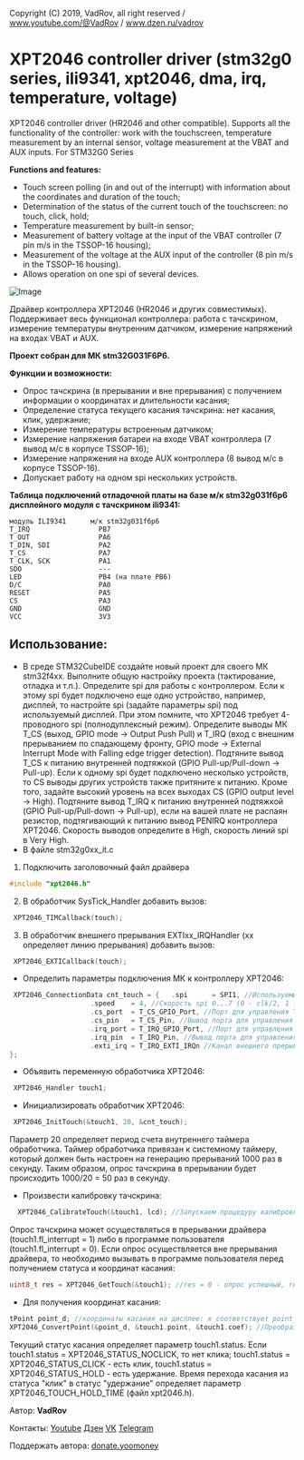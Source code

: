 Copyright (C) 2019, VadRov, all right reserved / www.youtube.com/@VadRov / www.dzen.ru/vadrov
# XPT2046 controller driver (stm32g0 series, ili9341, xpt2046, dma, irq, temperature, voltage)
 XPT2046 controller driver (HR2046 and other compatible). Supports all the functionality of the controller: work with the touchscreen, temperature measurement by an internal sensor, voltage measurement at the VBAT and AUX inputs.
 For STM32G0 Series
 
**Functions and features:**
- Touch screen polling (in and out of the interrupt) with information about the coordinates and duration of the touch;
- Determination of the status of the current touch of the touchscreen: no touch, click, hold;
- Temperature measurement by built-in sensor;
- Measurement of battery voltage at the input of the VBAT controller (7 pin m/s in the TSSOP-16 housing);
- Measurement of the voltage at the AUX input of the controller (8 pin m/s in the TSSOP-16 housing).
- Allows operation on one spi of several devices.

![Image](https://github.com/user-attachments/assets/02b638e7-df36-41ff-a0b8-3ab262609c03)

Драйвер контроллера XPT2046 (HR2046 и других совместимых). Поддерживает весь функционал контроллера: работа с тачскрином, измерение температуры внутренним датчиком, измерение напряжений на входах VBAT и AUX.

**Проект собран для МК stm32G031F6P6.**

**Функции и возможности:**
- Опрос тачскрина (в прерывании и вне прерывания) с получением информации о координатах и длительности касания;
- Определение статуса текущего касания тачскрина: нет касания, клик, удержание;
- Измерение температуры встроенным датчиком;
- Измерение напряжения батареи на входе VBAT контроллера (7 вывод м/с в корпусе TSSOP-16);
- Измерение напряжения на входе AUX контроллера (8 вывод м/с в корпусе TSSOP-16).
- Допускает работу на одном spi нескольких устройств.

**Таблица подключений отладочной платы на базе м/к stm32g031f6p6 дисплейного модуля с тачскрином ili9341:**
```
модуль ILI9341      м/к stm32g031f6p6
T_IRQ                 PB7
T_OUT                 PA6
T_DIN, SDI            PA2
T_CS                  PA7
T_CLK, SCK            PA1
SDO                   ---
LED                   PB4 (на плате PB6)
D/C                   PA0
RESET                 PA5
CS                    PA3
GND                   GND
VCC                   3V3
```
## Использование:
- В среде STM32CubeIDE создайте новый проект для своего МК stm32f4xx. Выполните общую настройку проекта (тактирование, отладка и т.п.). Определите spi для работы с контроллером. Если к этому spi будет подключено еще одно устройство, например, дисплей, то настройте spi (задайте параметры spi) под используемый дисплей. При этом помните, что XPT2046 требует 4-проводного spi (полнодуплексный режим). Определите выводы МК T_CS (выход, GPIO mode -> Output Push Pull) и T_IRQ (вход с внешним прерыванием по спадающему фронту, GPIO mode -> External Interrupt Mode with Falling edge trigger detection). Подтяните вывод T_CS к питанию внутренней подтяжкой (GPIO Pull-up/Pull-down -> Pull-up). Если к одному spi будет подключено несколько устройств, то CS выводы других устройств также притяните к питанию. Кроме того, задайте высокий уровень на всех выходах CS (GPIO output level -> High). Подтяните вывод T_IRQ к питанию внутренней подтяжкой (GPIO Pull-up/Pull-down -> Pull-up), если на вашей плате не распаян резистор, подтягивающий к питанию вывод PENIRQ контроллера XPT2046. Скорость выводов определите в High, скорость линий spi в Very High.
- В файле stm32g0xx_it.c
1. Подключить заголовочный файл драйвера
```c
#include "xpt2046.h"
```
2. В обработчик SysTick_Handler добавить вызов:
```c
 XPT2046_TIMCallback(touch);
```
3. В обработчик внешнего прерывания EXTIxx_IRQHandler (xx определяет линию прерывания) добавить вызов:
```c
 XPT2046_EXTICallback(touch);
 ```
- Определить параметры подключения МК к контроллеру XPT2046:
```c
 XPT2046_ConnectionData cnt_touch = {	.spi 	  = SPI1, //Используемый spi
					.speed 	  = 4, //Скорость spi 0...7 (0 - clk/2, 1 - clk/4, ..., 7 - clk/256)
					.cs_port  = T_CS_GPIO_Port, //Порт для управления T_CS
					.cs_pin	  = T_CS_Pin, //Вывод порта для управления T_CS
					.irq_port = T_IRQ_GPIO_Port, //Порт для управления T_IRQ
					.irq_pin  = T_IRQ_Pin, //Вывод порта для управления T_IRQ
					.exti_irq = T_IRQ_EXTI_IRQn //Канал внешнего прерывания
};
```
- Объявить переменную обработчика XPT2046:
```c
 XPT2046_Handler touch1;
```
- Инициализировать обработчик XPT2046:
```c
 XPT2046_InitTouch(&touch1, 20, &cnt_touch);
```
Параметр 20 определяет период счета внутреннего таймера обработчика. Таймер обработчика привязан к системному таймеру, который должен быть настроен на генерацию прерываний 1000 раз в секунду. Таким образом, опрос тачскрина в прерывании будет происходить 1000/20 = 50 раз в секунду.
- Произвести калибровку тачскрина:
```c
  XPT2046_CalibrateTouch(&touch1, lcd); //Запускаем процедуру калибровки
```
Опрос тачскрина может осуществляться в прерывании драйвера (touch1.fl_interrupt = 1) либо в программе пользователя (touch1.fl_interrupt = 0). Если опрос осуществляется вне прерывания драйвера, то необходимо вызывать в программе пользователя перед получением статуса и координат касания:
```c
uint8_t res = XPT2046_GetTouch(&touch1); //res = 0 - опрос успешный, res = 1 - нет касания, res = 2 - spi занято
```
- Для получения координат касания:
```c
tPoint point_d; //координаты касания на дисплее: x соответствует point_d.x, а у - point_d.y
XPT2046_ConvertPoint(&point_d, &touch1.point, &touch1.coef); //Преобразуем координаты тачскрина в дисплейные
```
Текущий статус касания определяет параметр touch1.status. Если touch1.status = XPT2046_STATUS_NOCLICK, то нет клика; touch1.status = XPT2046_STATUS_CLICK - есть клик,  touch1.status = XPT2046_STATUS_HOLD - есть удержание. Время перехода касания из статуса "клик" в статус "удержание" определяет параметр XPT2046_TOUCH_HOLD_TIME (файл xpt2046.h).

Автор: **VadRov**

Контакты: [Youtube](https://www.youtube.com/@VadRov) [Дзен](https://dzen.ru/vadrov) [VK](https://vk.com/vadrov) [Telegram](https://t.me/vadrov_channel)

Поддержать автора: [donate.yoomoney](https://yoomoney.ru/to/4100117522443917)
